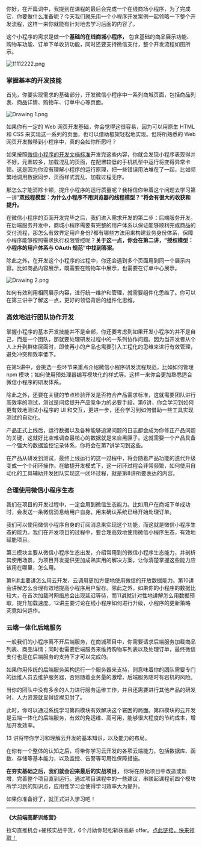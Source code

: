 你好，在开篇词中，我提到在课程的最后会完成一个在线商场小程序，为了完成它，你要做什么准备呢？今天我们就先用一个小程序开发案例一起领略一下整个开发流程，这样一来你就能有针对地去学习后面的内容了。

这个小程序的需求是做一个**基础的在线商城小程序，** 包含基础的商品展示功能、购物车功能、订单下单收货功能，同时还要支持微信支付，整个开发流程如图所示。

<Image alt="11112222.png" src="https://s0.lgstatic.com/i/image/M00/66/BE/CgqCHl-fvMeAW9XFAABuTUoH0gk934.png"/>

### 掌握基本的开发技能

首先，你要实现需求的基础部分，开发微信小程序中一系列商城页面，包括商品列表、商品详情、购物车、订单中心等页面。

<Image alt="Drawing 1.png" src="https://s0.lgstatic.com/i/image/M00/65/44/Ciqc1F-acE6AVl1gAAj-QL0GESA079.png"/>

如果你有一定的 Web 网页开发基础，你会觉得这很容易，因为可以用原生 HTML 和 CSS 来实现这一系列的页面，也可以借助框架轻松地实现。但将所熟悉的 Web 网页开发搬移到小程序中，真的会如你所愿吗？

如果按照[微信小程序的开发文档标准](https://developers.weixin.qq.com/miniprogram/dev/framework/)开发完这些内容，你就会发现小程序表现得并不好，元素较多，加载混乱的页面，在配置较低的手机机型中运行将变得异常卡顿。这是因为你没有理解小程序的运行原理，把一些错误用法堆在了一起，比如频繁地调用数据同步、页面样式混乱、加载过程无序。

那怎么才能消除卡顿，提升小程序的运行质量呢？我相信你带着这个问题去学习第一讲"**双线程模型：为什么小程序不用浏览器的线程模型？"将会有很大的收获和提升。**

在微信小程序的页面开发完毕之后，我们进入需求开发的第二步：后端服务开发。在后端服务开发中，商城小程序需要有完整的用户体系以保证能够顺利完成商品的交付流程，那怎么有效界定用户身份?都有哪些方法用来构建业务身份体系，保障小程序能够按照需求执行权限管控呢？**关于这一点，你会在第二讲，"授权模型： 小程序的用户体系与 OAuth 规范"中找到答案。**

除此之外，在开发这个小程序的过程中，你还会遇到多个页面用到同一个展示内容。比如商品内容展示，既需要在购物车中展示，也需要在订单中心展示。

<Image alt="Drawing 2.png" src="https://s0.lgstatic.com/i/image/M00/65/45/Ciqc1F-acG2AQ4pmAAGCMmp49X8378.png"/>

如何有效利用相同展示内容，进行统一维护和管理，就需要组件化思维了。你可以在第三讲中了解这一点，更好的领悟背后的组件化思维。

### 高效地进行团队协作开发

掌握小程序的基本开发技能并不是全部，你还要考虑到如果开发小程序的并不是自己，而是一个团队，那就要处理研发过程中的一系列协作问题。因为当开发者从个人上升到群体层面时，即使再小的产品也需要引入工程化的思维来进行有效管理，避免冲突和效率低下。

在第5讲中，会挑选一些环节来重点介绍微信小程序研发流程规范，比如如何管理 npm 模块；如何使用预处理器编写模块化的样式等。这样一来你会更加熟悉适合微信小程序的研发体系。

除此之外，还要在关键的节点检验开发是否符合产品需求标准，这就需要团队进行高效率的测试，测试是间接提升产品竞争力的必要手段，第6讲，你会学习到如何更有效地测试小程序的 UI 和交互，更进一步，还会学习到如何借助一些工具实现测试的自动化。

产品正式上线后，运行数据以及各种能够追溯问题的日志都会成为你修正产品问题的关键，这就好比空难调查最核心的数据就是来自黑匣子。这就需要一个产品具备一个强大的数据监控记录体系，你将会在第7讲学习到这些。

在产品从研发到测试，最终上线运行的这一过程中，将会随着产品功能的迭代升级变成一个个闭环操作。在敏捷开发模式下，这一闭环过程会非常频繁，如何使用自动化的工具辅助开发团队实现这一闭环过程，就是第8讲所要表达的内容。

### 合理使用微信小程序生态

我们在项目的开发过程中，一定会用到微信生态能力。比如用户在商城下单成功时，会发送一条微信消息给用户自身，用来确认系统已经开始处理订单。

我们可以使用微信小程序自身的订阅消息来实现这个功能，而这就是微信小程序生态的能力。我们在开发项目的过程中，要合理高效地使用微信小程序生态，有效地赋能项目。

第三模块主要从微信小程序生态出发，介绍常用到的微信小程序生态能力，并剖析其使用场景，为项目开发提供更加成熟实用的解决方案，让你清楚掌握这些能力应该用在哪里，怎么用。

第9讲主要讲怎么用云开发、云调用更加方便地使用微信的开放数据能力。第10讲会讲解怎么合理有效地提高小程序用户留存。除此之外，如果你的小程序的数据比较大，在首次加载时网络总会出现延迟等待，而11讲就针对性地讲解怎么用数据预取，提升加载速度。12讲主要讨论在线小程序如何进行升级，小程序的更新策略究竟如何运作。

### 云端一体化后端服务

一般我们的小程序离不开后端服务，在商城项目中，你需要请求后端服务加载商品列表、商品详情；同时也需要后端服务来维持购物车列表以及处理订单，最终微信支付也是在后端服务的支持下才可以完成的。

如果你用传统的后端服务架构运行一个服务器来支持，则意味着你的团队需要专门的运维人员去维护服务器，否则随着业务量的激增，后端服务随时有宕机的风险。

当你的团队中没有多余的人力进行服务运维工作，并且还需要进行其他产品的研发时，人力资源就显得捉襟见肘了。

此时，你可以通过系统学习第四模块有效解决这个窘困的局面。第四模块的云开发是云端一体化的后端服务，有效的免运维、高可用，能够很大程度的节约成本，增加开发效率。

13 讲将带你学习和理解云开发的基本知识，以及能力的布局。

在你有一个整体的认知之后，将带你学习云开发的各项云端能力，包括数据库、函数、存储等基本能力，以及监控、告警等可用性保障措施。

**在夯实基础之后，我们就会迎来最后的实战项目，** 你将在原始项目中改造或新增，完善整个项目直到运行。通过项目课程中的一些建议，串联起课程前四个模块所学习到的知识点，应用性学习会使得学习效率大为提升。

如果你准备好了，就正式进入学习吧！

*** ** * ** ***

**《大前端高薪训练营》**   

拉勾直推机会+硬核实战干货，6个月助你轻松斩获高薪 offer。[点此链接，快来领取！](https://kaiwu.lagou.com/fe_enhancement.html?utm_source=lagouedu&utm_medium=zhuanlan&utm_campaign=%E5%A4%A7%E5%89%8D%E7%AB%AF%E9%AB%98%E8%96%AA%E8%AE%AD%E7%BB%83%E8%90%A5)

